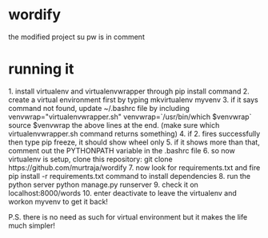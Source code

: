 # wordify
the modified project
su pw is in comment

<h1> running it </h1>
1. install virtualenv and virtualenvwrapper through pip install command
2. create a virtual environment first by typing mkvirtualenv myvenv
3. if it says command not found, update ~/.bashrc file by including 
	venvwrap="virtualenvwrapper.sh"
    venvwrap=`/usr/bin/which $venvwrap`
    source $venvwrap
   the above lines at the end. (make sure which virtualenvwrapper.sh command returns something)
4. if 2. fires successfully then type pip freeze, it should show wheel only
5. if it shows more than that, comment out the PYTHONPATH variable in the .bashrc file
6. so now virtualenv is setup, clone this repository: git clone https://github.com/murtraja/wordify
7. now look for requirements.txt and fire pip install -r requirements.txt command to install dependencies
8. run the python server python manage.py runserver
9. check it on localhost:8000/words
10. enter deactivate to leave the virtualenv and workon myvenv to get it back!

P.S. there is no need as such for virtual environment but it makes the life much simpler!

